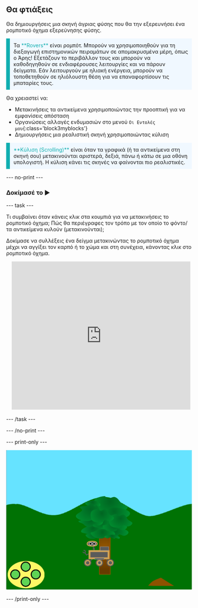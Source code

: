 ## Θα φτιάξεις

Θα δημιουργήσεις μια σκηνή άγριας φύσης που θα την εξερευνήσει ένα ρομποτικό όχημα εξερεύνησης φύσης.

<p style="border-left: solid; border-width:10px; border-color: #0faeb0; background-color: aliceblue; padding: 10px;">
Τα <span style="color: #0faeb0">**Rovers**</span> είναι ρομπότ. Μπορούν να χρησιμοποιηθούν για τη διεξαγωγή επιστημονικών πειραμάτων σε απομακρυσμένα μέρη, όπως ο Άρης!  Εξετάζουν το περιβάλλον τους και μπορούν να καθοδηγηθούν σε ενδιαφέρουσες λειτουργίες και να πάρουν δείγματα. Εάν λειτουργούν με ηλιακή ενέργεια, μπορούν να τοποθετηθούν σε ηλιόλουστη θέση για να επαναφορτίσουν τις μπαταρίες τους.
</p>

Θα χρειαστεί να:
+ Μετακινήσεις τα αντικείμενα χρησιμοποιώντας την προοπτική για να εμφανίσεις απόσταση
+ Οργανώσεις αλλαγές ενδυμασιών στο μενού `Οι Εντολές μου`{:class='block3myblocks'}
+ Δημιουργήσεις μια ρεαλιστική σκηνή χρησιμοποιώντας κύλιση


<p style="border-left: solid; border-width:10px; border-color: #0faeb0; background-color: aliceblue; padding: 10px;">
<span style="color: #0faeb0">**Κύλιση (Scrolling)**</span> είναι όταν τα γραφικά (ή τα αντικείμενα στη σκηνή σου) μετακινούνται αριστερά, δεξιά, πάνω ή κάτω σε μια οθόνη υπολογιστή. Η κύλιση κάνει τις σκηνές να φαίνονται πιο ρεαλιστικές.
</p>

--- no-print ---

### Δοκίμασέ το ▶️

--- task ---

<div style="display: flex; flex-wrap: wrap">
<div style="flex-basis: 175px; flex-grow: 1">  
Τι συμβαίνει όταν κάνεις κλικ στα κουμπιά για να μετακινήσεις το ρομποτικό όχημα; Πώς θα περιέγραφες τον τρόπο με τον οποίο το φόντο/τα αντικείμενα κυλούν (μετακινούνται);

Δοκίμασε να συλλέξεις ένα δείγμα μετακινώντας το ρομποτικό όχημα μέχρι να αγγίξει τον καρπό ή το χώμα και στη συνέχεια, κάνοντας κλικ στο ρομποτικό όχημα.
</div>
<div class="scratch-preview" style="margin-left: 15px;">
  <iframe allowtransparency="true" width="485" height="402" src="https://scratch.mit.edu/projects/embed/551066826/?autostart=false" frameborder="0"></iframe>
</div>
</div>

--- /task ---

--- /no-print ---

--- print-only ---

![Ολοκληρωμένο έργο](images/showcase-static.png)

--- /print-only ---
